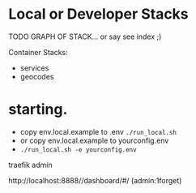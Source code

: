 # Local or Developer Stacks

TODO GRAPH OF STACK... or say see index ;)


Container Stacks:
* services
* geocodes

# starting.
* copy env.local.example to .env
 `./run_local.sh`
* or copy env.local.example to yourconfig.env
* `./run_local.sh -e yourconfig.env`



traefik admin

http://localhost:8888//dashboard/#/
(admin:1forget)


